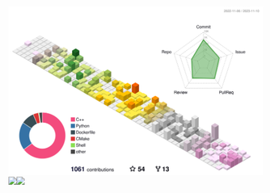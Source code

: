 
<img src="./profile-3d-contrib/profile-south-season-animate.svg" width="800px">

<a href="https://github.com/Alpaca-zip">
  <img align="left" src="https://github-readme-stats.vercel.app/api?username=Alpaca-zip&count_private=true&show_icons=true" />
</a>
<a href="https://github.com/Alpaca-zip">
  <img align="left" src="https://github-readme-stats.vercel.app/api/top-langs/?username=Alpaca-zip&layout=compact" />
</a>
